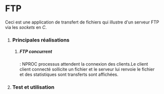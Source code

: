 # FTP
Ceci est une application de transfert de fichiers qui illustre d'un serveur FTP via les *sockets* en *C*.


<ol>
  <li><h3>Principales réalisations</h3>
    <ol>
      <li><h5>FTP concurrent </h5>:
          NPROC processus attendent la connexion des clients.Le client client connecté sollicite un fichier et le serveur lui renvoie le fichier et des statistiques sont transferts sont affichées.
      </li>
    </ol>
  </li>
  <li><h3>Test et utilisation</h3>
  </li>
</ol>
